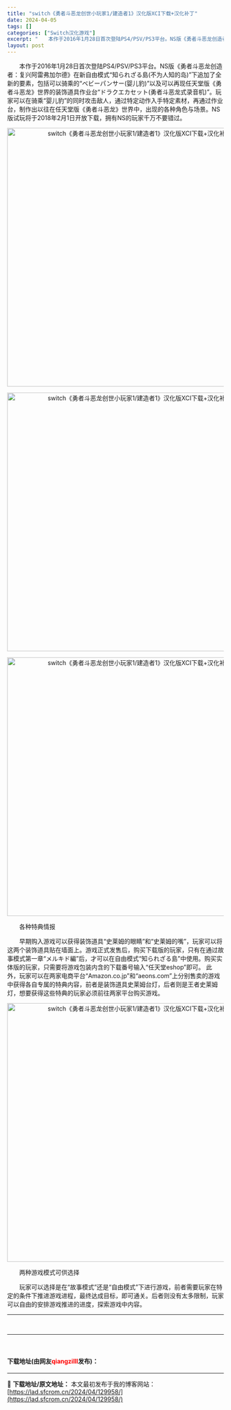 ```yaml
---
title: "switch《勇者斗恶龙创世小玩家1/建造者1》汉化版XCI下载+汉化补丁"
date: 2024-04-05
tags: []
categories: ["Switch汉化游戏"]
excerpt: "　　本作于2016年1月28日首次登陆PS4/PSV/PS3平台。NS版《勇者斗恶龙创造者：复兴阿雷弗加尔德》在新自由模式&ldquo;知られざる島(不为人知的岛)&rdquo;下追加了全新的要素，包括可以骑乘的&ldquo;ベビーパンサー(婴儿豹)&rdquo;以及可以再现任天堂版《勇者斗恶龙》世&hellip;"
layout: post
---
```


 <p>　　本作于2016年1月28日首次登陆PS4/PSV/PS3平台。NS版《勇者斗恶龙创造者：复兴阿雷弗加尔德》在新自由模式&ldquo;知られざる島(不为人知的岛)&rdquo;下追加了全新的要素，包括可以骑乘的&ldquo;ベビーパンサー(婴儿豹)&rdquo;以及可以再现任天堂版《勇者斗恶龙》世界的装饰道具作业台&ldquo;ドラクエカセット(勇者斗恶龙式录音机)&rdquo;。玩家可以在骑乘&ldquo;婴儿豹&rdquo;的同时攻击敌人，通过特定动作入手特定素材，再通过作业台，制作出以往在任天堂版《勇者斗恶龙》世界中，出现的各种角色与场景。NS版试玩将于2018年2月1日开放下载，拥有NS的玩家千万不要错过。</p> <p align="center"><img align="" border="0" src="https://lad.sfcrom.cn/wp-content/uploads/2024/04/20240404_660ecf9aaea9b.jpg" width="600" alt="switch《勇者斗恶龙创世小玩家1/建造者1》汉化版XCI下载+汉化补丁" /></p> <p align="center"><img align="" border="0" src="https://lad.sfcrom.cn/wp-content/uploads/2024/04/20240404_660ecf9ae3272.jpg" width="600" alt="switch《勇者斗恶龙创世小玩家1/建造者1》汉化版XCI下载+汉化补丁" /></p> <p align="center"><img align="" border="0" src="https://lad.sfcrom.cn/wp-content/uploads/2024/04/20240404_660ecf9b1d584.jpg" width="600" alt="switch《勇者斗恶龙创世小玩家1/建造者1》汉化版XCI下载+汉化补丁" /></p> <p>　　各种特典情报</p> <p>　　早期购入游戏可以获得装饰道具&ldquo;史莱姆的眼睛&rdquo;和&ldquo;史莱姆的嘴&rdquo;，玩家可以将这两个装饰道具贴在墙面上。游戏正式发售后，购买下载版的玩家，只有在通过故事模式第一章&ldquo;メルキド編&rdquo;后，才可以在自由模式&ldquo;知られざる島&rdquo;中使用。购买实体版的玩家，只需要将游戏包装内含的下载番号输入&ldquo;任天堂eshop&rdquo;即可。 此外，玩家可以在两家电商平台&ldquo;Amazon.co.jp&rdquo;和&ldquo;aeons.com&rdquo;上分别售卖的游戏中获得各自专属的特典内容，前者是装饰道具史莱姆台灯，后者则是王者史莱姆灯，想要获得这些特典的玩家必须前往两家平台购买游戏。</p> <p align="center"><img align="" border="0" src="https://lad.sfcrom.cn/wp-content/uploads/2024/04/20240404_660ecf9b456b5.jpg" width="600" alt="switch《勇者斗恶龙创世小玩家1/建造者1》汉化版XCI下载+汉化补丁" /></p> <p>　　两种游戏模式可供选择</p> <p>　　玩家可以选择是在&ldquo;故事模式&rdquo;还是&ldquo;自由模式&rdquo;下进行游戏，前者需要玩家在特定的条件下推进游戏进程，最终达成目标，即可通关。后者则没有太多限制，玩家可以自由的安排游戏推进的进度，探索游戏中内容。</p> <hr /> <p>&nbsp;</p> <hr /> <p>&nbsp;</p> <p><h4>下载地址(由网友<font color="red">qiangzilll</font>发布)：</h4></p> 

---
📖 **下载地址/原文地址：** 本文最初发布于我的博客网站：[https://lad.sfcrom.cn/2024/04/129958/](https://lad.sfcrom.cn/2024/04/129958/)
